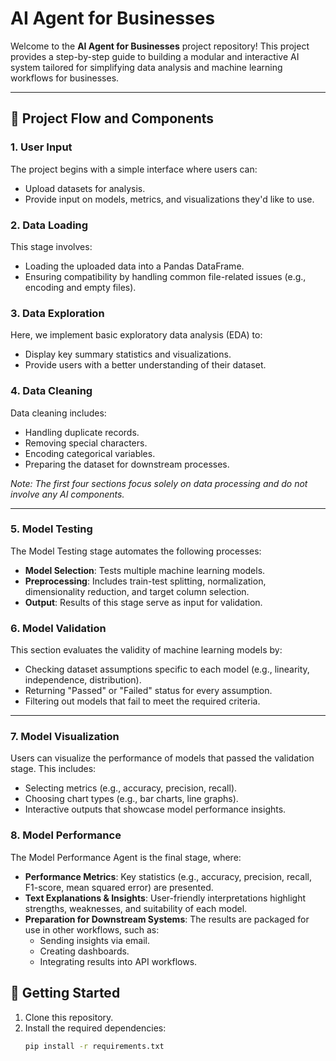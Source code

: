 # AI Agent for Businesses

Welcome to the **AI Agent for Businesses** project repository! This project provides a step-by-step guide to building a modular and interactive AI system tailored for simplifying data analysis and machine learning workflows for businesses.

---

## 🌟 Project Flow and Components

### **1. User Input**
The project begins with a simple interface where users can:
- Upload datasets for analysis.
- Provide input on models, metrics, and visualizations they'd like to use.

### **2. Data Loading**
This stage involves:
- Loading the uploaded data into a Pandas DataFrame.
- Ensuring compatibility by handling common file-related issues (e.g., encoding and empty files).

### **3. Data Exploration**
Here, we implement basic exploratory data analysis (EDA) to:
- Display key summary statistics and visualizations.
- Provide users with a better understanding of their dataset.

### **4. Data Cleaning**
Data cleaning includes:
- Handling duplicate records.
- Removing special characters.
- Encoding categorical variables.
- Preparing the dataset for downstream processes.

*Note: The first four sections focus solely on data processing and do not involve any AI components.*

---

### **5. Model Testing**
The Model Testing stage automates the following processes:
- **Model Selection**: Tests multiple machine learning models.
- **Preprocessing**: Includes train-test splitting, normalization, dimensionality reduction, and target column selection.
- **Output**: Results of this stage serve as input for validation.

### **6. Model Validation**
This section evaluates the validity of machine learning models by:
- Checking dataset assumptions specific to each model (e.g., linearity, independence, distribution).
- Returning "Passed" or "Failed" status for every assumption.
- Filtering out models that fail to meet the required criteria.

---

### **7. Model Visualization**
Users can visualize the performance of models that passed the validation stage. This includes:
- Selecting metrics (e.g., accuracy, precision, recall).
- Choosing chart types (e.g., bar charts, line graphs).
- Interactive outputs that showcase model performance insights.

### **8. Model Performance**
The Model Performance Agent is the final stage, where:
- **Performance Metrics**: Key statistics (e.g., accuracy, precision, recall, F1-score, mean squared error) are presented.
- **Text Explanations & Insights**: User-friendly interpretations highlight strengths, weaknesses, and suitability of each model.
- **Preparation for Downstream Systems**: The results are packaged for use in other workflows, such as:
  - Sending insights via email.
  - Creating dashboards.
  - Integrating results into API workflows.

## 🚀 Getting Started

1. Clone this repository.
2. Install the required dependencies:
   ```bash
   pip install -r requirements.txt
